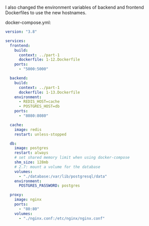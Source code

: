 I also changed the environment variables of backend and frontend Dockerfiles to use the new hostnames.

docker-compose.yml:

```yml
version: "3.8"

services:
  frontend:
    build:
      context: ../part-1
      dockerfile: 1-12.Dockerfile
    ports:
      - "5000:5000"

  backend:
    build:
      context: ../part-1
      dockerfile: 1-13.Dockerfile
    environment:
      - REDIS_HOST=cache
      - POSTGRES_HOST=db
    ports:
      - "8080:8080"

  cache:
    image: redis
    restart: unless-stopped

  db:
    image: postgres
    restart: always
    # set shared memory limit when using docker-compose
    shm_size: 128mb
    # 2.7: mount a volume for the database
    volumes:
      - "./database:/var/lib/postgresql/data"
    environment:
      POSTGRES_PASSWORD: postgres

  proxy:
    image: nginx
    ports:
      - "80:80"
    volumes:
      - "./nginx.conf:/etc/nginx/nginx.conf"
```
